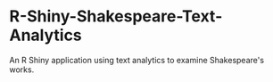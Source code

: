 # R-Shiny-Shakespeare-Text-Analytics
An R Shiny application using text analytics to examine Shakespeare's works.
